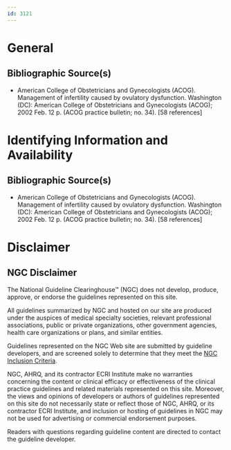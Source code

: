 ```yaml
---
id: 3121
---
```


# General

## Bibliographic Source(s)

- American College of Obstetricians and Gynecologists (ACOG). Management of infertility caused by ovulatory dysfunction. Washington (DC): American College of Obstetricians and Gynecologists (ACOG); 2002 Feb. 12 p. (ACOG practice bulletin; no. 34). [58 references]

# Identifying Information and Availability

## Bibliographic Source(s)

- American College of Obstetricians and Gynecologists (ACOG). Management of infertility caused by ovulatory dysfunction. Washington (DC): American College of Obstetricians and Gynecologists (ACOG); 2002 Feb. 12 p. (ACOG practice bulletin; no. 34). [58 references]

# Disclaimer

## NGC Disclaimer

The National Guideline Clearinghouse™ (NGC) does not develop, produce, approve, or endorse the guidelines represented on this site.

All guidelines summarized by NGC and hosted on our site are produced under the auspices of medical specialty societies, relevant professional associations, public or private organizations, other government agencies, health care organizations or plans, and similar entities.

Guidelines represented on the NGC Web site are submitted by guideline developers, and are screened solely to determine that they meet the [NGC Inclusion Criteria](/help-and-about/summaries/inclusion-criteria).

NGC, AHRQ, and its contractor ECRI Institute make no warranties concerning the content or clinical efficacy or effectiveness of the clinical practice guidelines and related materials represented on this site. Moreover, the views and opinions of developers or authors of guidelines represented on this site do not necessarily state or reflect those of NGC, AHRQ, or its contractor ECRI Institute, and inclusion or hosting of guidelines in NGC may not be used for advertising or commercial endorsement purposes.

Readers with questions regarding guideline content are directed to contact the guideline developer.

